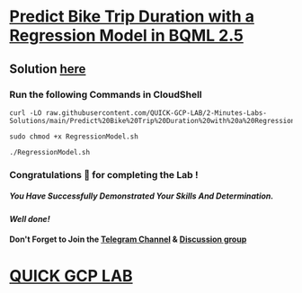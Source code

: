 # [Predict Bike Trip Duration with a Regression Model in BQML 2.5](https://www.cloudskillsboost.google/course_templates/55/labs/488491)

## Solution [here]()

### Run the following Commands in CloudShell
```
curl -LO raw.githubusercontent.com/QUICK-GCP-LAB/2-Minutes-Labs-Solutions/main/Predict%20Bike%20Trip%20Duration%20with%20a%20Regression%20Model%20in%20BQML%202.5/RegressionModel.sh

sudo chmod +x RegressionModel.sh

./RegressionModel.sh
```
### Congratulations 🎉 for completing the Lab !

##### *You Have Successfully Demonstrated Your Skills And Determination.*

#### *Well done!*

#### Don't Forget to Join the [Telegram Channel](https://t.me/quickgcplab) & [Discussion group](https://t.me/quickgcplabchats)

# [QUICK GCP LAB](https://www.youtube.com/@quickgcplab)